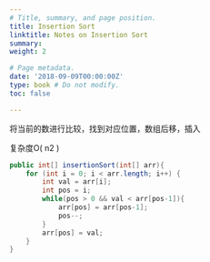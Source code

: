 ```yaml
---
# Title, summary, and page position.
title: Insertion Sort
linktitle: Notes on Insertion Sort
summary:
weight: 2

# Page metadata.
date: '2018-09-09T00:00:00Z'
type: book # Do not modify.
toc: false

---
```

将当前的数进行比较，找到对应位置，数组后移，插入

复杂度O( n2 )

```java
public int[] insertionSort(int[] arr){
	for (int i = 0; i < arr.length; i++) {
		int val = arr[i];
		int pos = i;
		while(pos > 0 && val < arr[pos-1]){
			arr[pos] = arr[pos-1];
			pos--;
		}
		arr[pos] = val;
	}
}
```
